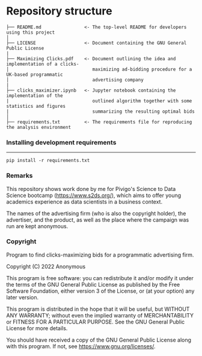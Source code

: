 # Repository structure

```
├── README.md                <- The top-level README for developers using this project
│
├── LICENSE                  <- Document containing the GNU General Public License
|
├── Maximizing Clicks.pdf    <- Document outlining the idea and implementation of a clicks-
│                               maximizing ad-bidding procedure for a UK-based programmatic 
│                               advertising company
|
├── clicks_maximizer.ipynb   <- Jupyter notebook containing the implementation of the 
|                               outlined algorithm together with some statistics and figures 
|                               summarizing the resulting optimal bids
│
├── requirements.txt         <- The requirements file for reproducing the analysis environment
```

### Installing development requirements
------------

    pip install -r requirements.txt

### Remarks
This repository shows work done by me for Pivigo's Science to Data Science bootcamp (https://www.s2ds.org/), which aims to offer young academics experience as data scientists in a business context.

The names of the advertising firm (who is also the copyright holder), the advertiser, and the product, as well as the place where the campaign was run are kept anonymous.

### Copyright

Program to find clicks-maximizing bids for a programmatic advertising firm. 

Copyright (C) 2022  Anonymous 

This program is free software: you can redistribute it and/or modify it under the terms of the GNU General Public License as published by the Free Software Foundation, either version 3 of the License, or (at your option) any later version.

This program is distributed in the hope that it will be useful, but WITHOUT ANY WARRANTY; without even the implied warranty of MERCHANTABILITY or FITNESS FOR A PARTICULAR PURPOSE.  See the GNU General Public License for more details.

You should have received a copy of the GNU General Public License along with this program.  If not, see <https://www.gnu.org/licenses/>.
